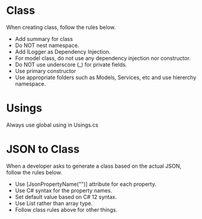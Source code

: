 # Class
When creating class, follow the rules below.

- Add summary for class
- Do NOT nest namespace.
- Add ILogger<T> as Dependency Injection.
- For model class, do not use any dependency injection nor constructor.
- Do NOT use underscore (_) for private fields.
- Use primary constructor
- Use appropriate folders such as Models, Services, etc and use hiererchy namespace.

# Usings
Always use global using in Usings.cs

# JSON to Class
When a developer asks to generate a class based on the actual JSON, follow the rules below.

- Use [JsonPropertyName("<original-name>")] attribute for each property.
- Use C# syntax for the property names.
- Set default value based on C# 12 syntax.
- Use List<T> rather than array type.
- Follow class rules above for other things.